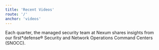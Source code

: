 ```yaml
---
title: 'Recent Videos'
route: '/'
anchor: 'videos'
---
```


Each quarter, the managed security team at Nexum shares insights from
our first\*defense® Security and Network Operations Command Centers
(SNOCC).
